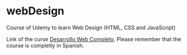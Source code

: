 # webDesign
Course of Udemy to learn Web Design (HTML, CSS and JavaScript)

Link of the curse [Desarrollo Web Completo](https://www.udemy.com/course/desarrollo-web-completo-con-html5-css3-js-php-y-mysql/). Please remember that the course is completly in Spanish. 
